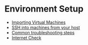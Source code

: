 # Environment Setup

* [Importing Virtual Machines](importing-virtualmachines.md)
* [SSH into machines from your host](ssh-into-machine.md)
* [Common troubleshooting steps](common-troublehshooting-steps.md)
* [Internet Check](../getting-started/internet-check.md)